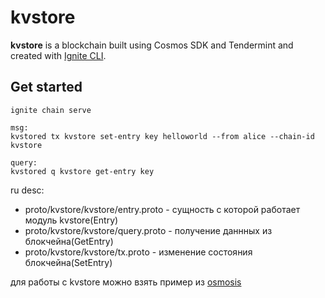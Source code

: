 # kvstore
**kvstore** is a blockchain built using Cosmos SDK and Tendermint and created with [Ignite CLI](https://ignite.com/cli).

## Get started

```
ignite chain serve

msg:
kvstored tx kvstore set-entry key helloworld --from alice --chain-id kvstore

query:
kvstored q kvstore get-entry key
```
ru desc: 
* proto/kvstore/kvstore/entry.proto - cущность с которой работает модуль kvstore(Entry)
* proto/kvstore/kvstore/query.proto - получение даннных из блокчейна(GetEntry)
* proto/kvstore/kvstore/tx.proto - изменение состояния блокчейна(SetEntry)

для работы с kvstore можно взять пример из [osmosis](https://mapofzones.com/home/osmosis-1/overview?columnKey=ibcVolume&period=24h)
